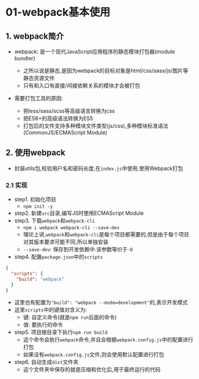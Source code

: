 # 01-webpack基本使用

## 1. webpack简介

- webpack: 是一个现代JavaScript应用程序的静态模块打包器(module bundler)
  - 之所以说是静态,是因为webpack的目标对象是html/css/sass/js/图片等静态资源文件
  - 只有和入口有直接/间接依赖关系的模块才会被打包

- 需要打包工具的原因:
  - 把less/sass/scss等高级语言转换为css
  - 把ES6+的高级语法转换为ES5
  - 打包后的文件支持多种模块文件类型(js/css),多种模块标准语法(CommonJS/ECMAScript Module)

## 2. 使用webpack

- 封装utils包,校验用户名和密码长度,在`index.js`中使用,使用Webpack打包

### 2.1 实现

- step1. 初始化项目
  - `npm init -y`
- step2. 新建`src`目录,编写JS时使用ECMAScript Module
- step3. 下载`webpack`和`webpack-cli`
  - `npm i webpack webpack-cli --save-dev`
  - 理论上讲,`webpack`和`webpack-cli`是每个项目都需要的,但是由于每个项目对其版本要求可能不同,所以单独安装
  - `--save-dev`: 保存到开发依赖中.该参数等价于`-D`
- step4. 配置`package.json`中的`scripts`

```json
{
  "scripts": {
    "build": "webpack"
  }
}
```

- 这里也有配置为`"build": "webpack --mode=development"`的,表示开发模式
- 这里`scripts`中的键值对含义为:
  - 键: 自定义命令(就是`npm run`后面的命令)
  - 值: 要执行的命令
- step5. 项目根目录下执行`npm run build`
  - 这个命令会执行`webpack`命令,并且会根据`webpack.config.js`中的配置进行打包
  - 如果没有`webpack.config.js`文件,则会使用默认配置进行打包
- step6. 自动生成`dist`文件夹
  - 这个文件夹中保存的就是压缩和优化后,用于最终运行的代码


